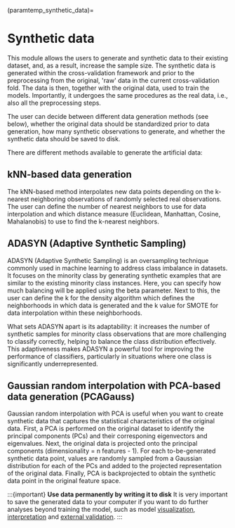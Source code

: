 (paramtemp_synthetic_data)=
# Synthetic data 

This module allows the users to generate and synthetic data to their existing dataset, and, as a result, increase the sample size. The synthetic data is generated within the cross-validation framework and prior to the preprocessing from the original, 'raw' data in the current cross-validation fold. The data is then, together with the original data, used to train the models. Importantly, it undergoes the same procedures as the real data, i.e., also all the preprocessing steps. 

The user can decide between different data generation methods (see below), whether the original data should be standardized prior to data generation, how many synthetic observations to generate, and whether the synthetic data should be saved to disk. 

There are different methods available to generate the artificial data: 

## kNN-based data generation 
The kNN-based method interpolates new data points depending on the k-nearest neighboring observations of randomly selected real observations. 
The user can define the number of nearest neighbors to use for data interpolation and which distance measure (Euclidean, Manhattan, Cosine, Mahalanobis) to use to find the k-nearest neighbors. 

## ADASYN (Adaptive Synthetic Sampling) 
ADASYN (Adaptive Synthetic Sampling) is an oversampling technique commonly used in machine learning to address class imbalance in datasets. It focuses on the minority class by generating synthetic examples that are similar to the existing minority class instances. Here, you can specify how much balancing will be applied using the beta parameter. Next to this, the user can define the k for the density algorithm which defines the neighborhoods in which data is generated and the k value for SMOTE for data interpolation within these neighborhoods. 


What sets ADASYN apart is its adaptability: it increases the number of synthetic samples for minority class observations that are more challenging to classify correctly, helping to balance the class distribution effectively. This adaptiveness makes ADASYN a powerful tool for improving the performance of classifiers, particularly in situations where one class is significantly underrepresented.

## Gaussian random interpolation with PCA-based data generation (PCAGauss)
Gaussian random interpolation with PCA is useful when you want to create synthetic data that captures the statistical characteristics of the original data. First, a PCA is performed on the original dataset to identify the principal components (PCs) and their corresponing eigenvectors and eigenvalues. Next, the original data is projected onto the principal components (dimensionality = n features - 1). For each to-be-generated synthetic data point, values are randomly sampled from a Gaussian distribution for each of the PCs and added to the projected representation of the original data. Finally, PCA is backprojected to obtain the synthetic data point in the original feature space.

:::{important}
**Use data permanently by writing it to disk**
It is very important to save the generated data to your computer if you want to do further analyses beyond training the model, such as model [visualization](visualize_classifiers), [interpretation](interprete_classifiers) and [external validation](OOCV_analysis).
:::